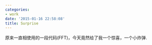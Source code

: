 ```yaml
---
categories:
- work
date: '2015-01-16 22:58:08'
title: Surprise
---
```


原来一直相使用的一段代码(FFT)，今天竟然给了我一个惊喜，一个小炸弹.